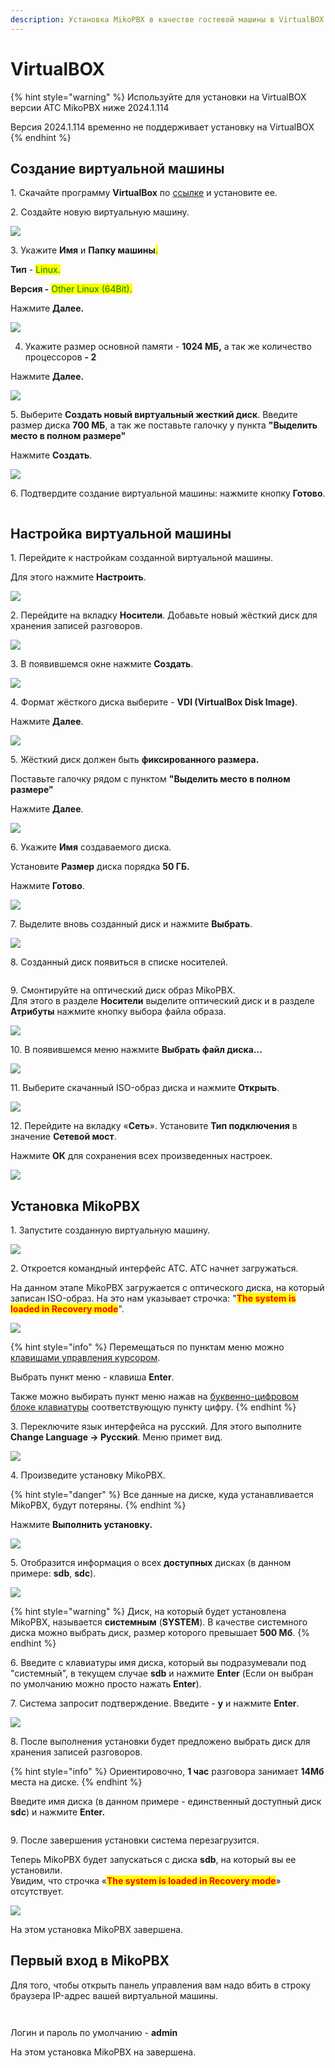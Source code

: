 ```yaml
---
description: Установка MikoPBX в качестве гостевой машины в VirtualBOX
---
```


# VirtualBOX

{% hint style="warning" %}
Используйте для установки на VirtualBOX версии АТС MikoPBX ниже 2024.1.114

Версия 2024.1.114 временно не поддерживает установку на VirtualBOX
{% endhint %}

## Создание виртуальной машины <a href="#sozdanie_virtualnoj_mashiny" id="sozdanie_virtualnoj_mashiny"></a>

1\. Скачайте программу **VirtualBox** по [ссылке](https://www.virtualbox.org/wiki/Downloads) и установите ее.

2\. Создайте новую виртуальную машину.

![](<../../.gitbook/assets/1 (30).png>)

3\. Укажите **Имя** и **Папку машины**<mark style="color:green;">.</mark>

**Тип** - <mark style="color:green;">Linux.</mark>

**Версия -** <mark style="color:green;">Other Linux (64Bit).</mark>

Нажмите **Далее.**

![](<../../.gitbook/assets/2 (1) (1) (1) (1).png>)

4. Укажите размер основной памяти - **1024 МБ,** а так же количество процессоров **- 2**

&#x20;  Нажмите **Далее.**

![](<../../.gitbook/assets/3 (9).png>)

5\. Выберите **Создать новый виртуальный жесткий диск**. Введите размер диска **700 МБ**, а так же поставьте галочку у пункта **"Выделить место в полном размере"**

&#x20;Нажмите **Создать**.

![](<../../.gitbook/assets/4 (10).png>)

6\. Подтвердите создание виртуальной машины: нажмите кнопку **Готово**.

<figure><img src="../../.gitbook/assets/5 (5).png" alt=""><figcaption></figcaption></figure>



## Настройка виртуальной машины <a href="#sozdanie_virtualnoj_mashiny" id="sozdanie_virtualnoj_mashiny"></a>

1\. Перейдите к настройкам созданной виртуальной машины.

Для этого нажмите **Настроить**.

![](<../../.gitbook/assets/6 (16).png>)

2\. Перейдите на вкладку **Носители**. Добавьте новый жёсткий диск для хранения записей разговоров.

![](<../../.gitbook/assets/7 (12).png>)

3\. В появившемся окне нажмите **Создать**.

![](<../../.gitbook/assets/8 (17).png>)

4\. Формат жёсткого диска выберите - **VDI (VirtualBox Disk Image)**.

Нажмите **Далее**.

![](<../../.gitbook/assets/9 (11).png>)

5\. Жёсткий диск должен быть **фиксированного размера.**

Поставьте галочку рядом с пунктом **"Выделить место в полном размере"**

Нажмите **Далее**.

![](<../../.gitbook/assets/10 (13).png>)

6\. Укажите **Имя** создаваемого диска.&#x20;

Установите **Размер** диска порядка **50 ГБ.**

Нажмите **Готово**.

![](<../../.gitbook/assets/11 (9).png>)

7\. Выделите вновь созданный диск и нажмите **Выбрать**.

![](<../../.gitbook/assets/12 (8).png>)

8\. Созданный диск появиться в списке носителей.

<figure><img src="../../.gitbook/assets/13 (7).png" alt=""><figcaption></figcaption></figure>

9\. Смонтируйте на оптический диск образ MikoPBX.\
Для этого в разделе **Носители** выделите оптический диск и в разделе **Атрибуты** нажмите кнопку выбора файла образа.

![](<../../.gitbook/assets/14 (3).png>)

10\. В появившемся меню нажмите **Выбрать файл диска...**

![](<../../.gitbook/assets/15 (1).png>)

11\. Выберите скачанный ISO-образ диска и нажмите **Открыть**.

![](<../../.gitbook/assets/16 (4).png>)

12\. Перейдите на вкладку «**Сеть**». Установите **Тип подключения** в значение **Сетевой мост**.&#x20;

Нажмите **ОК** для сохранения всех произведенных настроек.

![](<../../.gitbook/assets/17 (6).png>)

## Установка MikoPBX <a href="#ustanovka_mikopbx" id="ustanovka_mikopbx"></a>

1\. Запустите созданную виртуальную машину.

![](<../../.gitbook/assets/18 (4).png>)

2\. Откроется командный интерфейс АТС. АТС начнет загружаться. &#x20;

На данном этапе MikoPBX загружается с оптического диска, на который записан ISO-образ. На это нам указывает строчка: "<mark style="color:red;">**The system is loaded in Recovery mode**</mark>".

![](<../../.gitbook/assets/19 (1) (1).png>)

{% hint style="info" %}
Перемещаться по пунктам меню можно [клавишами управления курсором](https://ru.wikipedia.org/wiki/%D0%9A%D0%BB%D0%B0%D0%B2%D0%B8%D1%88%D0%B8\_%D1%83%D0%BF%D1%80%D0%B0%D0%B2%D0%BB%D0%B5%D0%BD%D0%B8%D1%8F\_%D0%BA%D1%83%D1%80%D1%81%D0%BE%D1%80%D0%BE%D0%BC).

Выбрать пункт меню - клавиша **Enter**.

Также можно выбирать пункт меню нажав на [буквенно-цифровом блоке клавиатуры](https://ru.wikipedia.org/wiki/%D0%9A%D0%BE%D0%BC%D0%BF%D1%8C%D1%8E%D1%82%D0%B5%D1%80%D0%BD%D0%B0%D1%8F\_%D0%BA%D0%BB%D0%B0%D0%B2%D0%B8%D0%B0%D1%82%D1%83%D1%80%D0%B0#%D0%91%D1%83%D0%BA%D0%B2%D0%B5%D0%BD%D0%BD%D0%BE-%D1%86%D0%B8%D1%84%D1%80%D0%BE%D0%B2%D0%BE%D0%B9\_%D0%B1%D0%BB%D0%BE%D0%BA) соответствующую пункту цифру.
{% endhint %}

3\. Переключите язык интерфейса на русский. Для этого выполните **Change Language -> Русский**. Меню примет вид.

![](<../../.gitbook/assets/20 (4).png>)

4\. Произведите установку MikoPBX.&#x20;

{% hint style="danger" %}
Все данные на диске, куда устанавливается MikoPBX, будут потеряны.
{% endhint %}

Нажмите **Выполнить установку.**

![](<../../.gitbook/assets/21 (3).png>)

5\. Отобразится информация о всех **доступных** дисках (в данном примере: **sdb**, **sdc**).

![](../../.gitbook/assets/22.png)

{% hint style="warning" %}
Диск, на который будет установлена MikoPBX, называется **системным** (**SYSTEM**). В качестве системного диска можно выбрать диск, размер которого превышает **500 Мб**.
{% endhint %}

6\. Введите с клавиатуры имя диска, который вы подразумевали под "системный", в текущем случае **sdb** и нажмите **Enter** (Если он выбран по умолчанию можно просто нажать **Enter**).

7\. Система запросит подтверждение. Введите - **y** и нажмите **Enter**.&#x20;

![](../../.gitbook/assets/23.png)

8\. После выполнения установки будет предложено выбрать диск для хранения записей разговоров.

{% hint style="info" %}
Ориентировочно, **1 час** разговора занимает **14Мб** места на диске.
{% endhint %}

Введите имя диска (в данном примере - единственный доступный диск **sdc**) и нажмите **Enter.**

<figure><img src="../../.gitbook/assets/24.png" alt=""><figcaption></figcaption></figure>

9\. После завершения установки система перезагрузится.

Теперь MikoPBX будет запускаться с диска **sdb**, на который вы ее установили.\
Увидим, что строчка «<mark style="color:red;">**The system is loaded in Recovery mode**</mark>» отсутствует.

![](../../.gitbook/assets/25.png)

На этом установка MikoPBX завершена.

## Первый вход в MikoPBX

Для того, чтобы открыть панель управления вам надо вбить в строку браузера IP-адрес вашей виртуальной машины.

<figure><img src="../../.gitbook/assets/New1.png" alt=""><figcaption></figcaption></figure>

<figure><img src="../../.gitbook/assets/New2.png" alt=""><figcaption></figcaption></figure>

Логин и пароль по умолчанию - **admin**

На этом установка MikoPBX на завершена.
